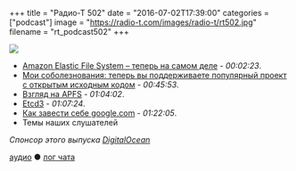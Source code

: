 +++
title = "Радио-Т 502"
date = "2016-07-02T17:39:00"
categories = ["podcast"]
image = "https://radio-t.com/images/radio-t/rt502.jpg"
filename = "rt_podcast502"
+++

![](https://radio-t.com/images/radio-t/rt502.jpg)

- [Amazon Elastic File System – теперь на самом деле](https://aws.amazon.com/blogs/aws/amazon-elastic-file-system-production-ready-in-three-regions/) - *00:02:23*.
- [Мои соболезнования: теперь вы поддерживаете популярный проект с открытым исходным кодом](https://habrahabr.ru/post/304550/) - *00:45:53*.
- [Взгляд на APFS](http://arstechnica.com/apple/2016/06/a-zfs-developers-analysis-of-the-good-and-bad-in-apples-new-apfs-file-system/) - *01:04:02*.
- [Etcd3](https://coreos.com/blog/etcd3-a-new-etcd.html) - *01:07:24*.
- [Как завести себе google.com](https://www.computest.nl/blog/startencrypt-considered-harmful-today/) - *01:22:05*.
- Темы наших слушателей

_Спонсор этого выпуска [DigitalOcean](https://www.digitalocean.com)_

[аудио](http://cdn.radio-t.com/rt_podcast502.mp3) ● [лог чата](http://chat.radio-t.com/logs/radio-t-502.html)
<audio src="http://cdn.radio-t.com/rt_podcast502.mp3" preload="none"></audio>
